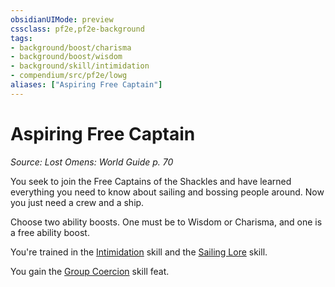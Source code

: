 ```yaml
---
obsidianUIMode: preview
cssclass: pf2e,pf2e-background
tags:
- background/boost/charisma
- background/boost/wisdom
- background/skill/intimidation
- compendium/src/pf2e/lowg
aliases: ["Aspiring Free Captain"]
---
```

# Aspiring Free Captain
*Source: Lost Omens: World Guide p. 70*  

You seek to join the Free Captains of the Shackles and have learned everything you need to know about sailing and bossing people around. Now you just need a crew and a ship.

Choose two ability boosts. One must be to Wisdom or Charisma, and one is a free ability boost.

You're trained in the [Intimidation](skills.md#Intimidation) skill and the [Sailing Lore](skills.md#Lore) skill.

You gain the [Group Coercion](group-coercion.md) skill feat.